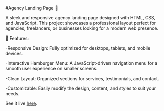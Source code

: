 #Agency Landing Page 🌟

A sleek and responsive agency landing page designed with HTML, CSS, and JavaScript. This project showcases a professional layout perfect for agencies, freelancers, or businesses looking for a modern web presence.

🚀 Features:

-Responsive Design: Fully optimized for desktops, tablets, and mobile devices.

-Interactive Hamburger Menu: A JavaScript-driven navigation menu for a smooth user experience on smaller screens.

-Clean Layout: Organized sections for services, testimonials, and contact.

-Customizable: Easily modify the design, content, and styles to suit your needs.

See it live [here](https://anwarmadani.github.io/agency-landing-page/).
